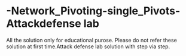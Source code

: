# -Network_Pivoting-single_Pivots- Attackdefense lab
All the solution only for educational purose. Please do not refer these solution at first time.Attack defense lab solution  with step via step.
